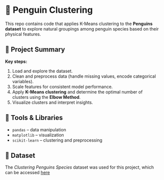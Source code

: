 # 🐧 Penguin Clustering
This repo contains code that applies K-Means clustering to the **Penguins dataset** to explore natural groupings among penguin species based on their physical features. 

## 🚀 Project Summary
**Key steps:**
1. Load and explore the dataset.  
2. Clean and preprocess data (handle missing values, encode categorical variables).  
3. Scale features for consistent model performance.  
4. Apply **K-Means clustering** and determine the optimal number of clusters using the **Elbow Method**.  
5. Visualize clusters and interpret insights.

## 🧰 Tools & Libraries
- `pandas` – data manipulation  
- `matplotlib` – visualization  
- `scikit-learn` – clustering and preprocessing

## 📂 Dataset
The _Clustering Penguins Species_ dataset was used for this project, which can be accessed [here](https://www.kaggle.com/datasets/youssefaboelwafa/clustering-penguins-species)
